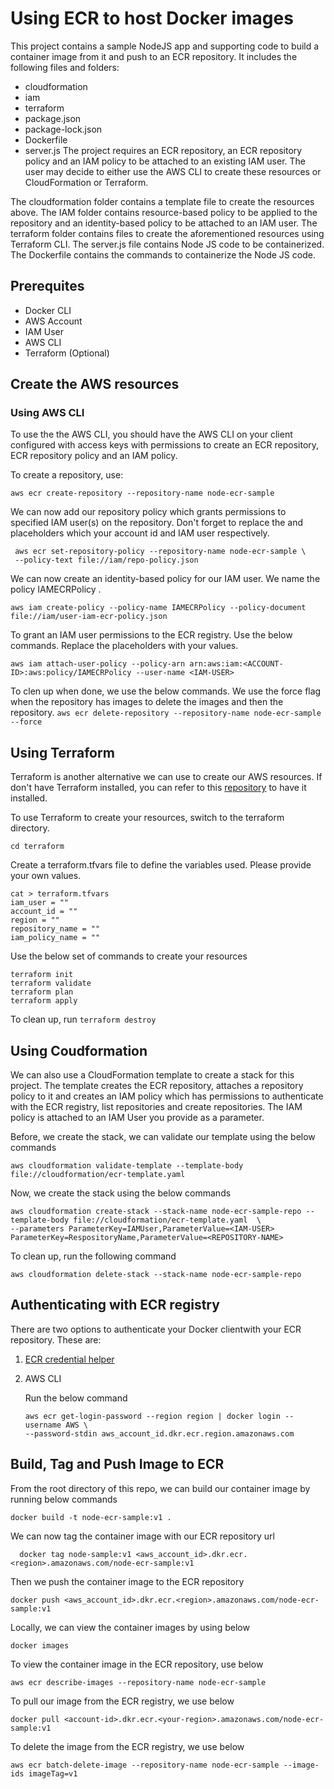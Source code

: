 # Using ECR to host Docker images
This project contains a sample NodeJS app and supporting code to build a container image from it and push to an ECR repository.
It includes the following files and folders:
* cloudformation
* iam
* terraform
* package.json
* package-lock.json
* Dockerfile
* server.js
The project requires an ECR repository, an ECR repository policy and an IAM policy to be attached to an existing IAM user.
The user may decide to either use the AWS CLI to create these resources or CloudFormation or Terraform.

The cloudformation folder contains a template file to create the resources above. 
The IAM folder contains resource-based policy to be applied to the repository and an identity-based policy to be attached to an IAM user.
The terraform folder contains files to create the aforementioned resources using Terraform CLI.
The server.js file contains Node JS code to be containerized. The Dockerfile contains the commands to containerize the Node JS code.

## Prerequites
* Docker CLI
* AWS Account
* IAM User
* AWS CLI 
* Terraform (Optional)
  
## Create the AWS resources

### Using AWS CLI
To use the the AWS CLI, you should have the AWS CLI on your client configured with access keys with permissions to create an ECR repository, ECR repository policy and an IAM policy.

To create a repository, use:

```
aws ecr create-repository --repository-name node-ecr-sample
```
We can now add our repository policy which grants permissions to specified IAM user(s) on the repository.
Don't forget to replace the <ACCOUNT-ID> and <IAM-USER> placeholders which your account id and IAM user respectively.
 ```
  aws ecr set-repository-policy --repository-name node-ecr-sample \
  --policy-text file://iam/repo-policy.json
 ```
  
We can now create an identity-based policy for our IAM user. We name the policy IAMECRPolicy .
  ```
  aws iam create-policy --policy-name IAMECRPolicy --policy-document file://iam/user-iam-ecr-policy.json
  ```
  
To grant an IAM user permissions to the ECR registry. Use the below commands. Replace the placeholders with your values.
  ```
  aws iam attach-user-policy --policy-arn arn:aws:iam:<ACCOUNT-ID>:aws:policy/IAMECRPolicy --user-name <IAM-USER>
  ```
To clen up when done, we use the below commands. We use the force flag when the repository has images to delete the images and then the repository.
  ```aws ecr delete-repository --repository-name node-ecr-sample --force ```
  
## Using Terraform
Terraform is another alternative we can use to create our AWS resources.
If don't have Terraform installed, you can refer to this [repository](https://github.com/devfii/intro-tf/blob/main/README.md#installing-terraform) to have it installed.

To use Terraform to create your resources, switch to the terraform directory.

```cd terraform```

Create a terraform.tfvars file to define the variables used. Please provide your own values.

```
cat > terraform.tfvars
iam_user = ""
account_id = ""
region = ""
repository_name = ""
iam_policy_name = ""
```

Use the below set of commands to create your resources
```
terraform init
terraform validate
terraform plan
terraform apply
```

To clean up, run ```terraform destroy```

## Using Coudformation
We can also use a CloudFormation template to create a stack for this project. The template creates the ECR repository, attaches a repository policy to it and creates an IAM policy which has permissions to authenticate with the ECR registry, list repositories and create repositories. The IAM policy is attached to an IAM User you provide as a parameter.

Before, we create the stack, we can validate our template using the below commands

```aws cloudformation validate-template --template-body file://cloudformation/ecr-template.yaml```

Now, we create the stack using the below commands

```
aws cloudformation create-stack --stack-name node-ecr-sample-repo --template-body file://cloudformation/ecr-template.yaml  \
--parameters ParameterKey=IAMUser,ParameterValue=<IAM-USER> ParameterKey=RespositoryName,ParameterValue=<REPOSITORY-NAME>
``` 

To clean up, run the following command

```aws cloudformation delete-stack --stack-name node-ecr-sample-repo```


## Authenticating with ECR registry
There are two options to authenticate your Docker clientwith your ECR repository. These are:
  1. [ECR credential helper](https://github.com/awslabs/amazon-ecr-credential-helper)
  2. AWS CLI
  
     Run the below command
     ```
     aws ecr get-login-password --region region | docker login --username AWS \
     --password-stdin aws_account_id.dkr.ecr.region.amazonaws.com
     ```

## Build, Tag and Push Image to ECR 
From the root directory of this repo, we can build our container image by running below commands

  ```
docker build -t node-ecr-sample:v1 .
  ```
  
We can now tag the container image with our ECR repository url
```
  docker tag node-sample:v1 <aws_account_id>.dkr.ecr.<region>.amazonaws.com/node-ecr-sample:v1
```
Then we push the container image to the ECR repository
  ```
  docker push <aws_account_id>.dkr.ecr.<region>.amazonaws.com/node-ecr-sample:v1
  ```
Locally, we can view the container images by using below
```
docker images
```
To view the container image in the ECR repository, use below
```
aws ecr describe-images --repository-name node-ecr-sample
```

To pull our image from the ECR registry, we use below
```
docker pull <account-id>.dkr.ecr.<your-region>.amazonaws.com/node-ecr-sample:v1
```

To delete the image from the ECR registry, we use below
  
```
aws ecr batch-delete-image --repository-name node-ecr-sample --image-ids imageTag=v1 
```
